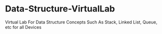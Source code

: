 # Data-Structure-VirtualLab
Virtual Lab For Data Structure Concepts Such As Stack, Linked List, Queue, etc for all Devices
